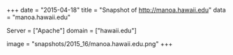 
+++
date = "2015-04-18"
title = "Snapshot of http://manoa.hawaii.edu"
data = "manoa.hawaii.edu"

Server = ["Apache"]
domain = ["hawaii.edu"]

  image = "snapshots/2015_16/manoa.hawaii.edu.png"
+++
#
